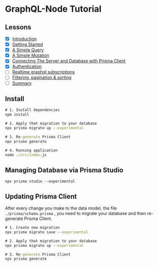 # GraphQL-Node Tutorial

## Lessons

- [x] [Introduction](https://www.howtographql.com/graphql-js/0-introduction/)
- [x] [Getting Started](https://www.howtographql.com/graphql-js/1-getting-started/)
- [x] [A Simple Query](https://www.howtographql.com/graphql-js/2-a-simple-query/)
- [x] [A Simple Mutation](https://www.howtographql.com/graphql-js/3-a-simple-mutation/)
- [x] [Connecting The Server and Database with Prisma Client](https://www.howtographql.com/graphql-js/5-connecting-server-and-database/)
- [x] [Authentication](https://www.howtographql.com/graphql-js/6-authentication/)
- [ ] [Realtime graphql subscriptions](https://www.howtographql.com/graphql-js/7-subscriptions/)
- [ ] [Filtering, pagination & sorting](https://www.howtographql.com/graphql-js/8-filtering-pagination-and-sorting/)
- [ ] [Summary](https://www.howtographql.com/graphql-js/9-summary/)

## Install

```cmd
# 1. Install dependencies
npm install

# 2. Apply that migration to your database
npx prisma migrate up --experimental

# 3. Re-generate Prisma Client
npx prisma generate

# 4. Running application
node ./src/index.js
```

## Managing Database via Prisma Studio

```
npx prisma studio --experimental
```

## Updating Prisma Client

After every change you make to the data model, the file `./prisma/schema.prisma` , you need to migrate your database and then re-generate Prisma Client.

```cmd
# 1. Create new migration
npx prisma migrate save --experimental

# 2. Apply that migration to your database
npx prisma migrate up --experimental

# 3. Re-generate Prisma Client
npx prisma generate
```
